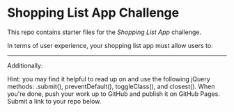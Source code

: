 # Shopping List App Challenge

This repo contains starter files for the *Shopping List App* challenge.


In terms of user experience, your shopping list app must allow users to:

<!-- 1) enter items they need to purchase by entering text and hitting "Return" or clicking the "Add item" button -->

<!-- 2) check and uncheck items on the list by clicking the "Check" button

3) permanently remove items from the list -->

----------------------------------------------------------------------

Additionally:

<!-- 4) You must use a CDN-hosted version of jQuery -->

<!-- 5) Put your application code in a file called index.js and link to it in index.html -->

<!-- 6) Be sure to put both script elements at the bottom of the <body> element.

7) Do not alter index.html or main.css other than adding the links to the external JavaScript inside index.html. Write JavaScript code that works with the existing HTML and CSS to implement the required features. -->


Hint: you may find it helpful to read up on and use the following jQuery methods: .submit(), preventDefault(), toggleClass(), and closest().
When you're done, push your work up to GitHub and publish it on GitHub Pages. Submit a link to your repo below.